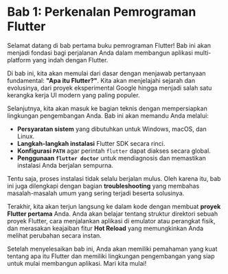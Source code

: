 # Bab 1: Perkenalan Pemrograman Flutter

Selamat datang di bab pertama buku pemrograman Flutter! Bab ini akan menjadi fondasi bagi perjalanan Anda dalam membangun aplikasi multi-platform yang indah dengan Flutter.

Di bab ini, kita akan memulai dari dasar dengan menjawab pertanyaan fundamental: **"Apa itu Flutter?"**. Kita akan menjelajahi sejarah dan evolusinya, dari proyek eksperimental Google hingga menjadi salah satu kerangka kerja UI modern yang paling populer.

Selanjutnya, kita akan masuk ke bagian teknis dengan mempersiapkan lingkungan pengembangan Anda. Bab ini akan memandu Anda melalui:
- **Persyaratan sistem** yang dibutuhkan untuk Windows, macOS, dan Linux.
- **Langkah-langkah instalasi** Flutter SDK secara rinci.
- **Konfigurasi `PATH`** agar perintah `flutter` dapat diakses secara global.
- **Penggunaan `flutter doctor`** untuk mendiagnosis dan memastikan instalasi Anda berjalan sempurna.

Tentu saja, proses instalasi tidak selalu berjalan mulus. Oleh karena itu, bab ini juga dilengkapi dengan bagian **troubleshooting** yang membahas masalah-masalah umum yang sering terjadi beserta solusinya.

Terakhir, kita akan terjun langsung ke dalam kode dengan membuat **proyek Flutter pertama** Anda. Anda akan belajar tentang struktur direktori sebuah proyek Flutter, cara menjalankan aplikasi di emulator atau perangkat fisik, dan merasakan keajaiban fitur **Hot Reload** yang memungkinkan Anda melihat perubahan secara instan.

Setelah menyelesaikan bab ini, Anda akan memiliki pemahaman yang kuat tentang apa itu Flutter dan memiliki lingkungan pengembangan yang siap untuk mulai membangun aplikasi. Mari kita mulai!
